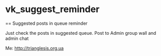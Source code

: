 # vk_suggest_reminder


== Suggested posts in queue reminder

Just check the posts in suggested queue.
Post to Admin group wall and admin chat

Me: http://trianglesis.org.ua